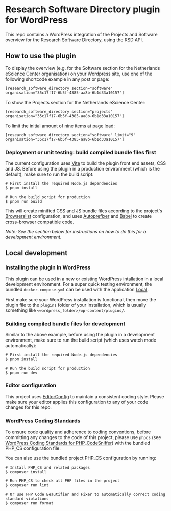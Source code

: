 # Research Software Directory plugin for WordPress

This repo contains a WordPress integration of the Projects and Software overview for the Research Software Directory, using the RSD API.

## How to use the plugin

To display the overview (e.g. for the Software section for the Netherlands eScience Center organisation) on your Wordpress site, use one of the following shortcode example in any post or page:
```shell
[research_software_directory section="software" organisation="35c17f17-6b5f-4385-aa8b-6b1d33a10157"]
```

To show the Projects section for the Netherlands eScience Center:
```shell
[research_software_directory section="projects" organisation="35c17f17-6b5f-4385-aa8b-6b1d33a10157"]
```

To limit the initial amount of nine items at page load:
```shell
[research_software_directory section="software" limit="9" organisation="35c17f17-6b5f-4385-aa8b-6b1d33a10157"]
```

### Deployment or unit testing: build compiled bundle files first

The current configuration uses [Vite](https://vitejs.dev/) to build the plugin front end assets, CSS and JS. Before using the plugin in a production environment (which is the default), make sure to run the build script:
```shell
# First install the required Node.js dependencies
$ pnpm install

# Run the build script for production
$ pnpm run build
``` 

This will create minified CSS and JS bundle files according to the project's [Browserslist](https://browsersl.ist/) configuration, and uses [Autoprefixer](https://github.com/postcss/autoprefixer) and [Babel](https://babeljs.io/) to create cross-browser compatible code.

_Note: See the section below for instructions on how to do this for a development environment._

## Local development

### Installing the plugin in WordPress

This plugin can be used in a new or existing WordPress intallation in a local development environment. For a super quick testing environment, the bundled `docker-compose.yml` can be used with the application [Local](https://localwp.com/).

First make sure your WordPress installation is functional, then move the plugin file to the `plugins` folder of your installation, which is usually something like `<wordpress_folder>/wp-content/plugins/`.

### Building compiled bundle files for development

Similar to the above example, before using the plugin in a development environment, make sure to run the build script (which uses watch mode automatically):

```shell
# First install the required Node.js dependencies
$ pnpm install

# Run the build script for production
$ pnpm run dev
``` 

### Editor configuration

This project uses [EditorConfig](https://editorconfig.org/) to maintain a consistent coding style. Please make sure your editor applies this configuration to any of your code changes for this repo.

### WordPress Coding Standards

To ensure code quality and adherence to coding conventions, before committing any changes to the code of this project, please use `phpcs` (see [WordPress Coding Standards for PHP_CodeSniffer](https://github.com/WordPress/WordPress-Coding-Standards)) with the bundled PHP_CS configuration file.

You can also use the bundled project PHP_CS configuration by running:
```shell
# Install PHP_CS and related packages
$ composer install

# Run PHP_CS to check all PHP files in the project
$ composer run lint

# Or use PHP Code Beautifier and Fixer to automatically correct coding standard violations
$ composer run format
```
